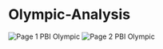 # Olympic-Analysis
![Page 1 PBI Olympic](https://user-images.githubusercontent.com/84630559/177010339-6b371930-472d-445a-8253-038149f5741f.png)
![Page 2 PBI Olympic](https://user-images.githubusercontent.com/84630559/177010348-908d26f3-68a2-4266-92fc-73393bcffe56.png)
